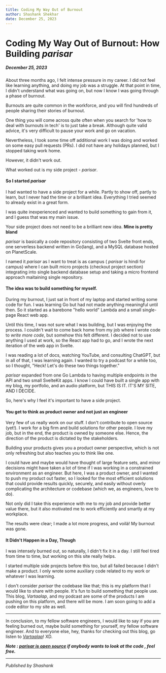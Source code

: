 ```yaml
---
title: Coding My Way Out of Burnout
author: Shashank Shekhar
date: December 25, 2023
---
```


# Coding My Way Out of Burnout: How Building _parisar_

##### December 25, 2023

About three months ago, I felt intense pressure in my career. I did not feel like learning anything, and doing my job was a struggle. At that point in time, I didn't understand what was going on, but now I know I was going through a phase of burnout.

Burnouts are quite common in the workforce, and you will find hundreds of people sharing their stories of burnout.

One thing you will come across quite often when you search for 'how to deal with burnouts in tech' is to just take a break. Although quite valid advice, it's very difficult to pause your work and go on vacation.

Nevertheless, I took some time off additional work I was doing and worked on some easy pull requests (PRs). I did not have any holidays planned, but I stopped taking work home.

However, it didn't work out.

What worked out is my side project - _parisar_. 

#### So I started _parisar_

I had wanted to have a side project for a while. Partly to show off, partly to learn, but I never had the time or a brilliant idea. Everything I tried seemed to already exist in a great form.

I was quite inexperienced and wanted to build something to gain from it, and I guess that was my main issue.

Your side project does not need to be a brilliant new idea. **Mine is pretty bland**

_parisar_ is basically a code repository consisting of two Svelte front ends, one serverless backend written in Go(lang), and a MySQL database hosted on PlanetScale.

I named it _parisar_ as I want to treat is as campus ( _parisar_ is hindi for campus) where I can built micro projects (checkout project section) integrating into single backend database setup and taking a micro frontend approach maitaining single repository. 

#### The idea was to build something for myself.

During my burnout, I just sat in front of my laptop and started writing some code for fun. I was learning Go but had not made anything meaningful until then. So it started as a barebone "hello world" Lambda and a small single-page React web app.

Until this time, I was not sure what I was building, but I was enjoying the process. I couldn't wait to come back home from my job where I wrote code to _write more code_, but somehow this felt different. I decided not to use anything I used at work, so the React app had to go, and I wrote the next iteration of the web app in Svelte.

I was reading a lot of docs, watching YouTube, and consulting ChatGPT, but in all of that, I was learning again. I wanted to try a podcast for a while too, so I thought, "Heck! Let's do these two things together."

_parisar_ expanded from one Go Lambda to having multiple endpoints in the API and two small SvelteKit apps. I know I could have built a single app with my blog, my portfolio, and an audio platform, but THIS IS IT. IT'S MY SITE, AND I DECIDE.

So, here's why I feel it's important to have a side project.

#### You get to think as product owner and not just an engineer

Very few of us really work on our stuff. I don't contribute to open source (yet!). I work for a big firm and build solutions for other people. I love my job, but in the end, the product is owned by someone else. Hence, the direction of the product is dictated by the stakeholders.

Building your products gives you a product owner perspective, which is not only refreshing but also teaches you to think like one.

I could have and maybe would have thought of large feature sets, and minor decisions might have taken a lot of time if I was working in a constrained environment as an engineer. But here, I was a product owner, and I wanted to push my product out faster, so I looked for the most efficient solutions that could provide results quickly, securely, and easily without overly complicating the architecture or codebase (which we, as engineers, love to do).

Not only did I take this experience with me to my job and provide better value there, but it also motivated me to work efficiently and smartly at my workplace.

The results were clear; I made a lot more progress, and voilà! My burnout was gone.

#### It Didn't Happen in a Day, Though

I was intensely burned out, so naturally, I didn't fix it in a day. I still feel tired from time to time, but working on this site really helps.

I started multiple side projects before this too, but all failed because I didn't make a product. I only wrote some auxiliary code related to my work or whatever I was learning.

I don't consider _parisar_ the codebase like that; this is my platform that I would like to share with people. It's fun to build something that people use. This blog, _Vartaalap_, and my podcast are some of the products I am pushing on this platform, and there will be more. I am soon going to add a code editor to my site as well.

--- 
In conclusion, to my fellow software engineers, I would like to say if you are feeling burned out, maybe build something for yourself, my fellow software engineer. And to everyone else, hey, thanks for checking out this blog, go listen to [_Vartaalap_](https://shashankshekhar-micro.pages.dev/)! XD.


_**Note : [ parisar is open source](https://github.com/thatShashankGuy/parisar.git) if anybody wants to look at the code , feel free.**_  

--- 

_Published by Shashank_